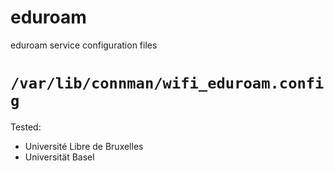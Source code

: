 # eduroam

eduroam service configuration files

# `/var/lib/connman/wifi_eduroam.config`

Tested:

  - Université Libre de Bruxelles
  - Universität Basel

